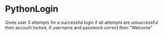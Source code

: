 # PythonLogin
Gives user 3 attempts for a successful login if all attempts are unsuccessful then account locked, if username and password correct then "Welcome"
